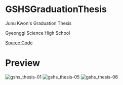 # GSHSGraduationThesis
Junu Kwon's Graduation Thesis

Gyeonggi Science High School

[Source Code](https://github.com/junukwon7/PyTorch-YOLOv3)

# Preview
![gshs_thesis-01](https://user-images.githubusercontent.com/48399106/158172740-cf75afed-110a-47b7-88bb-70f281feb37c.png)
![gshs_thesis-05](https://user-images.githubusercontent.com/48399106/158172815-db94c366-9f6d-464e-93b7-e43f212ee29a.png)
![gshs_thesis-06](https://user-images.githubusercontent.com/48399106/158172820-1a639e94-20b9-4047-8a95-7cf044c3bf5c.png)
